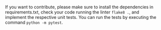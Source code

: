 If you want to contribute, please make sure to install the dependencies in requirements.txt, check your code running the linter ``` flake8 . ```, and implement the respective unit tests. You can run the tests by executing the command ``` python -m pytest ```.
